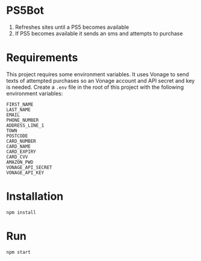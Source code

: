 # PS5Bot

1. Refreshes sites until a PS5 becomes available
2. If PS5 becomes available it sends an sms and attempts to purchase

# Requirements

This project requires some environment variables. It uses Vonage to send texts of attempted purchases so an Vonage account and API secret and key is needed.
Create a `.env` file in the root of this project with the following environment variables:

```env
FIRST_NAME
LAST_NAME
EMAIL
PHONE_NUMBER
ADDRESS_LINE_1
TOWN
POSTCODE
CARD_NUMBER
CARD_NAME
CARD_EXPIRY
CARD_CVV
AMAZON_PWD
VONAGE_API_SECRET
VONAGE_API_KEY
```

# Installation

```
npm install
```

# Run

```
npm start
```